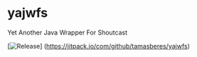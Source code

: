 # yajwfs
Yet Another Java Wrapper For Shoutcast

[![Release](https://jitpack.io/v/User/Repo.svg)]
(https://jitpack.io/com/github/tamasberes/yajwfs)

